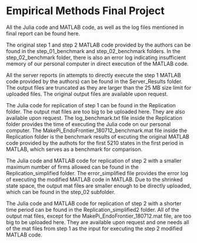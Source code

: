 # Empirical Methods Final Project
All the Julia code and MATLAB code, as well as the log files mentioned in final report can be found here.  
  
The original step 1 and step 2 MATLAB code provided by the authors can be found in the step_01_benchmark and step_02_benchmark folders. In the step_02_benchmark folder, there is also an error log indicating insufficient memory of our personal computer in direct execution of the MATLAB code.  
  
All the server reports (in attempts to directly execute the step 1 MATLAB code provided by the authors) can be found in the Server_Results folder. The output files are truncated as they are larger than the 25 MB size limit for uploaded files. The original output files are available upon request.  
  
The Julia code for replication of step 1 can be found in the Replication folder. The output mat files are too big to be uploaded here. They are also available upon request. The log_benchmark.txt file inside the Replication folder provides the time of executing the Julia code on our personal computer. The MakePi_EndoFrontier_180712_benchmark.mat file inside the Replication folder is the benchmark results of excuting the original MATLAB code provided by the authots for the first 5210 states in the first period in MATLAB, which serves as a benchmark for comparison.  
  
The Julia code and MATLAB code for replication of step 2 with a smaller maximum number of firms allowed can be found in the Replication_simplified folder. The error_simplified file provides the error log of executing the modified MATLAB code in MATLAB. Due to the shrinked state space, the output mat files are smaller enough to be directly uploaded, which can be found in the step_02 subfolder.  
  
The Julia code and MATLAB code for replication of step 2 with a shorter time period can be found in the Replication_simplified2 folder. All of the output mat files, except for the MakePi_EndoFrontier_180712.mat file, are too big to be uploaded here. They are available upon request and one needs all of the mat files from step 1 as the input for executing the step 2 modified MATLAB code.
